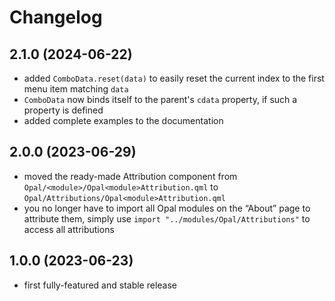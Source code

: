 <!--
SPDX-FileCopyrightText: 2023 Mirian Margiani
SPDX-License-Identifier: GFDL-1.3-or-later
-->

# Changelog

## 2.1.0 (2024-06-22)

- added `ComboData.reset(data)` to easily reset the current index to the first
  menu item matching `data`
- `ComboData` now binds itself to the parent's `cdata` property, if such a
  property is defined
- added complete examples to the documentation

## 2.0.0 (2023-06-29)

- moved the ready-made Attribution component from
  `Opal/<module>/Opal<module>Attribution.qml` to `Opal/Attributions/Opal<module>Attribution.qml`
- you no longer have to import all Opal modules on the “About” page to attribute them,
  simply use `import "../modules/Opal/Attributions"` to access all attributions

## 1.0.0 (2023-06-23)

- first fully-featured and stable release
